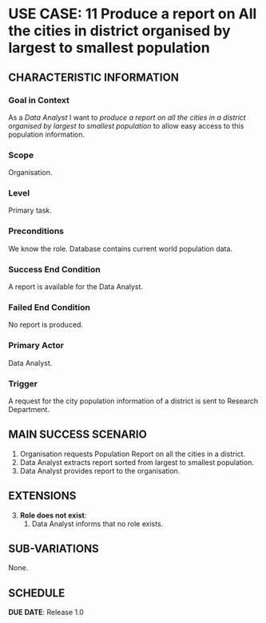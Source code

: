# USE CASE: 11 Produce a report on All the cities in district organised by largest to smallest population

## CHARACTERISTIC INFORMATION

### Goal in Context

As a *Data Analyst* I want to *produce a report on all the cities in a district organised by largest to smallest population*
to allow easy access to this population information.

### Scope

Organisation.

### Level

Primary task.

### Preconditions

We know the role.  Database contains current world population data.

### Success End Condition

A report is available for the Data Analyst.

### Failed End Condition

No report is produced.

### Primary Actor

Data Analyst.

### Trigger

A request for the city population information of a district is sent to Research Department.

## MAIN SUCCESS SCENARIO

1. Organisation requests Population Report on all the cities in a district.
2. Data Analyst extracts report sorted from largest to smallest population.
3. Data Analyst provides report to the organisation.



## EXTENSIONS

3. **Role does not exist**:
    1. Data Analyst informs that no role exists.

## SUB-VARIATIONS

None.

## SCHEDULE

**DUE DATE**: Release 1.0
